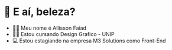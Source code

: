 
# :wave: E aí, beleza?

- :man_artist: Meu nome é Allisson Faiad
- :man_student: Estou cursando Design Grafico - UNIP
- :computer: Estou estagiando na empresa M3 Solutions como Front-End

